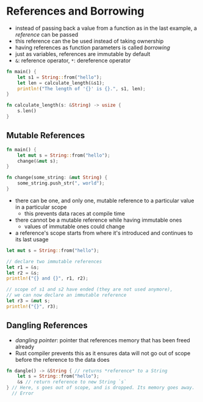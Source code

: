 # References and Borrowing

- instead of passing back a value from a function as in the last example, a _reference_
  can be passed
- this reference can the be used instead of taking ownership
- having references as function parameters is called _borrowing_
- just as variables, references are immutable by default
- `&`: reference operator, `*`: dereference operator

```rust
fn main() {
    let s1 = String::from("hello");
    let len = calculate_length(&s1);
    println!("The length of '{}' is {}.", s1, len);
}

fn calculate_length(s: &String) -> usize {
    s.len()
}
```

## Mutable References

```rust
fn main() {
    let mut s = String::from("hello");
    change(&mut s);
}

fn change(some_string: &mut String) {
    some_string.push_str(", world");
}
```

- there can be one, and only one, mutable reference to a particular value in a
  particular scope
  - this prevents data races at compile time
- there cannot be a mutable reference while having immutable ones
  - values of immutable ones could change
- a reference's scope starts from where it's introduced and continues to its last usage

```rust
let mut s = String::from("hello");

// declare two immutable references
let r1 = &s;
let r2 = &s;
println!("{} and {}", r1, r2);

// scope of s1 and s2 have ended (they are not used anymore),
// we can now declare an immutable reference
let r3 = &mut s;
println!("{}", r3);
```

## Dangling References

- _dangling pointer_: pointer that references memory that has been freed already
- Rust compiler prevents this as it ensures data will not go out of scope before
  the reference to the data does

```rust
fn dangle() -> &String { // returns *reference* to a String
    let s = String::from("hello");
    &s // return reference to new String `s`
} // Here, s goes out of scope, and is dropped. Its memory goes away.
  // Error
```
